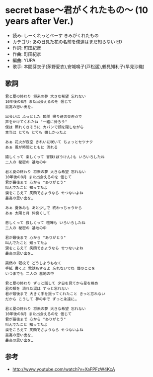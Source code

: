 secret base〜君がくれたもの〜 (10 years after Ver.)
====================================================

- 読み: しーくれっとべーす きみがくれたもの
- カテゴリ: あの日見た花の名前を僕達はまだ知らない ED
- 作詞: 町田紀彦
- 作曲: 町田紀彦
- 編曲: YUPA
- 歌手: 本間芽衣子(茅野愛衣),安城鳴子(戸松遥),鶴見知利子(早見沙織)


歌詞
-----

    君と夏の終わり 将来の夢 大きな希望 忘れない
    10年後の8月 また出会えるのを 信じて
    最高の思い出を…

    出会いは ふっとした 瞬間 帰り道の交差点で
    声をかけてくれたね "一緒に帰ろう"
    僕は 照れくさそうに カバンで顔を隠しながら
    本当は とても とても 嬉しかったよ

    あぁ 花火が夜空 きれいに咲いて ちょっとセツナク
    あぁ 風が時間とともに 流れる

    嬉しくって 楽しくって 冒険(ぼうけん)も いろいろしたね
    二人の 秘密の 基地の中

    君と夏の終わり 将来の夢 大きな希望 忘れない
    10年後の8月 また出会えるのを 信じて
    君が最後まで 心から "ありがとう"
    叫んでたこと 知ってたよ
    涙をこらえて 笑顔でさようなら せつないよね
    最高の思い出を…

    あぁ 夏休みも あと少しで 終わっちゃうから
    あぁ 太陽と月 仲良くして

    悲しくって 寂しくって 喧嘩も いろいろしたね
    二人の 秘密の 基地の中

    君が最後まで 心から "ありがとう"
    叫んでたこと 知ってたよ
    涙をこらえて 笑顔でさようなら せつないよね
    最高の思い出を…

    突然の 転校で どうしようもなく
    手紙 書くよ 電話もするよ 忘れないでね 僕のことを
    いつまでも 二人の 基地の中

    君と夏の終わり ずっと話して 夕日を見てから星を眺め
    君の頬を 流れた涙は ずっと忘れない
    君が最後まで 大きく手を振ってくれたこと きっと忘れない
    だから こうして 夢の中で ずっと永遠に…

    君と夏の終わり 将来の夢 大きな希望 忘れない
    10年後の8月 また出会えるのを 信じて
    君が最後まで 心から "ありがとう"
    叫んでたこと 知ってたよ
    涙をこらえて 笑顔でさようなら せつないよね
    最高の思い出を…
    最高の思い出を…


参考
-----

- <http://www.youtube.com/watch?v=XaFPFzW4KcA>
